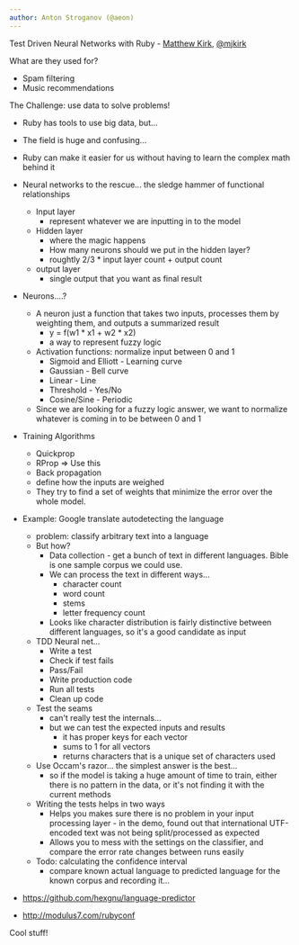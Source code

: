 ```yaml
---
author: Anton Stroganov (@aeon)
---
```


Test Driven Neural Networks with Ruby - [Matthew Kirk](http://modulus7.com/), [@mjkirk](http://twitter.com/mjkirk)	

What are they used for?
- Spam filtering
- Music recommendations

The Challenge: use data to solve problems!
- Ruby has tools to use big data, but...
- The field is huge and confusing...
- Ruby can make it easier for us without having to learn the complex math behind it
- Neural networks to the rescue... the sledge hammer of functional relationships
	- Input layer
		- represent whatever we are inputting in to the model
	- Hidden layer
		- where the magic happens
		- How many neurons should we put in the hidden layer?
		- roughtly 2/3 * input layer count + output count
	- output layer
		- single output that you want as final result
- Neurons....?
	- A neuron just a function that takes two inputs, processes them by weighting them, and outputs a summarized result
		- y = f(w1 * x1 + w2 * x2)
		- a way to represent fuzzy logic
	- Activation functions: normalize input between 0 and 1
		- Sigmoid and Elliott - Learning curve
		- Gaussian - Bell curve
		- Linear - Line
		- Threshold - Yes/No
		- Cosine/Sine - Periodic
	- Since we are looking for a fuzzy logic answer, we want to normalize whatever is coming in to be between 0 and 1
- Training Algorithms
	- Quickprop
	- RProp => Use this
	- Back propagation
	- define how the inputs are weighed
	- They try to find a set of weights that minimize the error over the whole model.
- Example: Google translate autodetecting the language
	- problem: classify arbitrary text into a language
	- But how?
		- Data collection - get a bunch of text in different languages. Bible is one sample corpus we could use.
		- We can process the text in different ways...
			- character count
			- word count
			- stems
			- letter frequency count
		- Looks like character distribution is fairly distinctive between different languages, so it's a good candidate as input
	- TDD Neural net...
		- Write a test
		- Check if test fails
		- Pass/Fail
		- Write production code
		- Run all tests
		- Clean up code
	- Test the seams
		- can't really test the internals...
		- but we can test the expected inputs and results
			- it has proper keys for each vector
			- sums to 1 for all vectors
			- returns characters that is a unique set of characters used
	- Use Occam's razor... the simplest answer is the best... 
		- so if the model is taking a huge amount of time to train, either there is no pattern in the data, or it's not finding it with the current methods
	- Writing the tests helps in two ways
		- Helps you makes sure there is no problem in your input processing layer - in the demo, found out that international UTF-encoded text was not being split/processed as expected
		- Allows you to mess with the settings on the classifier, and compare the error rate changes between runs easily
	- Todo: calculating the confidence interval
		- compare known actual language to predicted language for the known corpus and recording it... 

- https://github.com/hexgnu/language-predictor
- http://modulus7.com/rubyconf

Cool stuff!